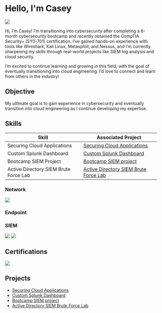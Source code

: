 # Hello, I'm Casey
<a href="https://linkedin.com/in/casey-cen-93034b115"><img src="https://img.shields.io/badge/-LinkedIn-0072b1?&style=for-the-badge&logo=linkedin&logoColor=white" /></a>


Hi, I’m Casey! I’m transitioning into cybersecurity after completing a 6-month cybersecurity bootcamp and recently obtained the CompTIA Security+ (SY0-701) certification. I’ve gained hands-on experience with tools like Wireshark, Kali Linux, Metasploit, and Nessus, and I’m currently sharpening my skills through real-world projects like SIEM log analysis and cloud security.

I’m excited to continue learning and growing in this field, with the goal of eventually transitioning into cloud engineering. I’d love to connect and learn from others in the industry!

## Objective
My ultimate goal is to gain experience in cybersecurity and eventually transition into cloud engineering as I continue developing my expertise.

## Skills


| Skill                                         | Associated Project         |
|-----------------------------------------------|----------------------------|
| Securing Cloud Applications                   | <a href="https://github.com/ccen7166/Securing-Cloud-Applications/blob/main/README.md">Securing Cloud Applications</a>|
| Custom Splunk Dashboard                       | <a href="https://github.com/ccen7166/Custom-Splunk-Dashboard/blob/main/README.md">Custom Splunk Dashboard</a>|
| Bootcamp SIEM Project                         | <a href="https://github.com/ccen7166/Bootcamp-SIEM-Project/blob/main/README.md">Bootcamp SIEM project</a>|
| Active Directory SIEM Brute Force Lab         | <a href="https://github.com/ccen7166/Active-Directory-SIEM-Brute-Force-Lab">Active Directory SIEM Brute Force Lab</a>|



### Network
<div>
    <img src="https://img.shields.io/badge/-Wireshark-1679A7?&style=for-the-badge&logo=Wireshark&logoColor=white" />

</div>

### Endpoint
<div>

</div>

### SIEM
<div>
    <img src="https://img.shields.io/badge/-Microsoft_Sentinel-0078D4?&style=for-the-badge&logo=Microsoft&logoColor=white" />
    <img src="https://img.shields.io/badge/-Splunk-000000?&style=for-the-badge&logo=Splunk&logoColor=white" />
</div>

## Certifications
<div>
<img src="https://img.shields.io/badge/-Security%2B-FF0000?&style=for-the-badge&logo=CompTIA&logoColor=white" />

</div>

## Projects
- <a href="https://github.com/ccen7166/Securing-Cloud-Applications/blob/main/README.md">Securing Cloud Applications</a>
- <a href="https://github.com/ccen7166/Custom-Splunk-Dashboard/blob/main/README.md">Custom Splunk Dashboard</a>
- <a href="https://github.com/ccen7166/Bootcamp-SIEM-Project/blob/main/README.md">Bootcamp SIEM project</a>
- <a href="https://github.com/ccen7166/Active-Directory-SIEM-Brute-Force-Lab">Active Directory SIEM Brute Force Lab</a>

